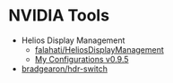 # NVIDIA Tools

- Helios Display Management
	- [falahati/HeliosDisplayManagement](https://github.com/falahati/HeliosDisplayManagement)
	- [My Configurations v0.9.5](https://github.com/hongwei-bai/vpc-virpil-joystick-profiles/tree/main/nvidia/config_0.9.5)
- [bradgearon/hdr-switch](https://github.com/bradgearon/hdr-switch)
